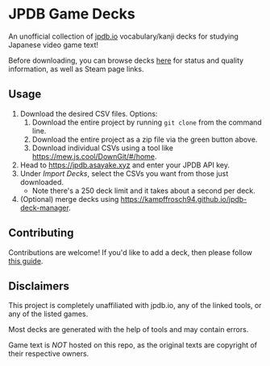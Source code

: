 # JPDB Game Decks

An unofficial collection of [jpdb.io](https://jpdb.io) vocabulary/kanji decks for studying Japanese video game text!

Before downloading, you can browse decks [here](https://philipguin.github.io/JpdbGameDecks) for status and quality information, as well as Steam page links.


## Usage
1. Download the desired CSV files. Options:
   1. Download the entire project by running `git clone` from the command line.
   2. Download the entire project as a zip file via the green button above.
   3. Download individual CSVs using a tool like <https://mew.js.cool/DownGit/#/home>.
2. Head to <https://jpdb.asayake.xyz> and enter your JPDB API key.
3. Under _Import Decks_, select the CSVs you want from those just downloaded.
   * Note there's a 250 deck limit and it takes about a second per deck.
4. (Optional) merge decks using <https://kampffrosch94.github.io/jpdb-deck-manager>.


## Contributing

Contributions are welcome! If you'd like to add a deck, then please follow [this guide](contributing.md).


## Disclaimers

This project is completely unaffiliated with jpdb.io, any of the linked tools, or any of the listed games.

Most decks are generated with the help of tools and may contain errors.

Game text is _NOT_ hosted on this repo, as the original texts are copyright of their respective owners.
